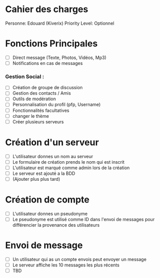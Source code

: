 # Cahier des charges

Personne: Edouard (Kiverix) 
Priority Level: Optionnel

# Fonctions Principales

- [ ] Direct message (Texte, Photos, Vidéos, Mp3)
- [ ] Notifications en cas de messages

### Gestion Social :

- [ ] Création de groupe de discussion
- [ ] Gestion des contacts / Amis
- [ ] Outils de modération
- [ ] Personnalisation du profil (pfp, Username)
- [ ] Fonctionnalités facultatives 
- [ ] changer le thème
- [ ] Créer plusieurs serveurs

# Création d'un serveur

- [ ]  L'utilisateur donnes un nom au serveur
- [ ]  Le formulaire de création prends le nom qui est inscrit
- [ ]  L'utilisateur est marqué comme admin lors de la création
- [ ]  Le serveur est ajouté a la BDD
- [ ]  (Ajouter plus plus tard)

# Création de compte

- [ ]  L'utilisateur donnes un pseudonyme
- [ ]  Le pseudonyme est utilisé comme ID dans l'envoi de messages pour différencier la provenance des utilisateurs

# Envoi de message

- [ ] Un utilisateur qui as un compte envois peut envoyer un message
- [ ] Le serveur affiche les 10 messages les plus récents
- [ ] TBD